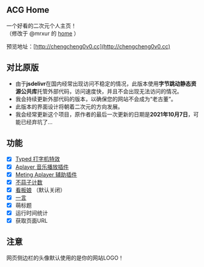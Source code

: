 ## ACG Home

一个好看的二次元个人主页！  
（修改于 @mrxur 的 [home](https://github.com/mrxur/home) ）

预览地址：[http://chengcheng0v0.cc](http://chengcheng0v0.cc)

## 对比原版

+ 由于**jsdelivr**在国内经常出现访问不稳定的情况，此版本使用**字节跳动静态资源公共库**托管外部代码，访问速度快，并且不会出现无法访问的情况。
+ 我会持续更新外部代码的版本，以确保您的网站不会成为“老古董”。
+ 此版本的界面设计将朝着二次元的方向发展。
+ 我会经常更新这个项目，原作者的最后一次更新的日期是**2021年10月7日**，可能已经弃坑了...

## 功能

- [x] [Typed 打字机特效](https://github.com/mattboldt/typed.js/)
- [x] [Aplayer 音乐播放插件](https://github.com/MoePlayer/APlayer)
- [x] [Meting Aplayer 辅助插件](https://github.com/metowolf/MetingJS)
- [x] [不蒜子计数](http://busuanzi.ibruce.info/)
- [x] [看板娘](https://github.com/stevenjoezhang/live2d-widget) （默认关闭）
- [x] [一言](https://hitokoto.cn/)
- [x] 萌标题
- [x] 运行时间统计
- [x] 获取页面URL

## 注意

网页侧边栏的头像默认使用的是你的网站LOGO！
